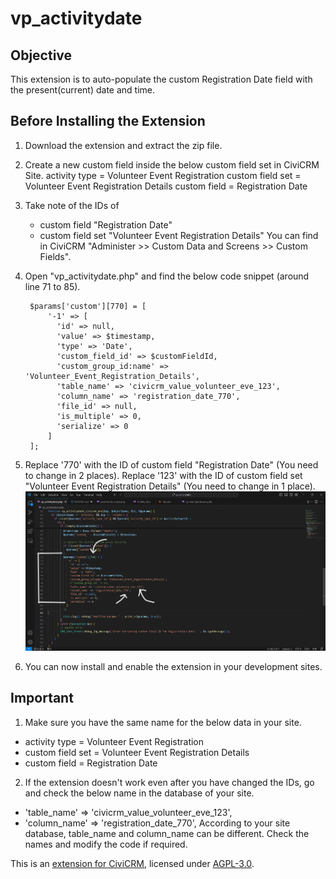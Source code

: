 # vp_activitydate

## Objective
This extension is to auto-populate the custom Registration Date field with the present(current) date and time.

## Before Installing the Extension
1. Download the extension and extract the zip file.
2. Create a new custom field inside the below custom field set in CiviCRM Site.
    activity type    = Volunteer Event Registration
    custom field set = Volunteer Event Registration Details
    custom field     = Registration Date

3. Take note of the IDs of 
    - custom field "Registration Date"
    - custom field set "Volunteer Event Registration Details"
   You can find in CiviCRM "Administer >> Custom Data and Screens >> Custom Fields".

4. Open "vp_activitydate.php" and find the below code snippet (around line 71 to 85).

        $params['custom'][770] = [
            '-1' => [
              'id' => null,
              'value' => $timestamp,
              'type' => 'Date',
              'custom_field_id' => $customFieldId,
              'custom_group_id:name' => 'Volunteer_Event_Registration_Details',
              'table_name' => 'civicrm_value_volunteer_eve_123',
              'column_name' => 'registration_date_770',
              'file_id' => null,
              'is_multiple' => 0,
              'serialize' => 0
            ]
        ];

5. Replace '770' with the ID of custom field "Registration Date" (You need to change in 2 places).
   Replace '123' with the ID of custom field set "Volunteer Event Registration Details" (You need to change in 1 place).
![Alt_text](images/image1.png)

6. You can now install and enable the extension in your development sites.

## Important
1. Make sure you have the same name for the below data in your site.
 - activity type    = Volunteer Event Registration
 - custom field set = Volunteer Event Registration Details
 - custom field     = Registration Date

2. If the extension doesn't work even after you have changed the IDs, go and check the below name in the database of your site. 
 - 'table_name' => 'civicrm_value_volunteer_eve_123',
 - 'column_name' => 'registration_date_770',
According to your site database, table_name and column_name can be different. Check the names and modify the code if required.

This is an [extension for CiviCRM](https://docs.civicrm.org/sysadmin/en/latest/customize/extensions/), licensed under [AGPL-3.0](LICENSE.txt).

